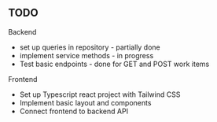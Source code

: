## TODO

Backend
- set up queries in repository - partially done
- implement service methods - in progress
- Test basic endpoints - done for GET and POST work items



Frontend
 - Set up Typescript react project with Tailwind CSS
 - Implement basic layout and components
 - Connect frontend to backend API
